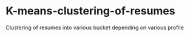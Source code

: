 # K-means-clustering-of-resumes
Clustering of resumes into various bucket depending on various profile
